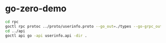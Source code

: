 # go-zero-demo

```bash
cd rpc
goctl rpc protoc ../proto/userinfo.proto --go_out=./types --go-grpc_out=./types --zrpc_out=.
cd ../api
goctl api go -api userinfo.api -dir .
```